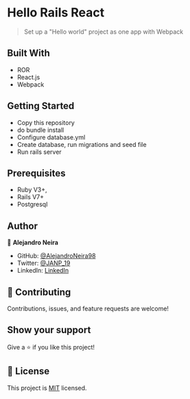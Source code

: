 # Hello Rails React

> Set up a "Hello world" project as one app with Webpack


## Built With

- ROR
- React.js
- Webpack

## Getting Started

- Copy this repository
- do bundle install
- Configure database.yml
- Create database, run migrations and seed file
- Run rails server

## Prerequisites
* Ruby V3+, 
* Rails V7+
* Postgresql

## Author

👤 **Alejandro Neira**
- GitHub: [@AlejandroNeira98](https://github.com/AlejandroNeira98)
- Twitter: [@JANP_19](https://twitter.com/JANP_19)
- LinkedIn: [LinkedIn](https://www.linkedin.com/in/alejandro-neira-pachon/) 

## 🤝 Contributing

Contributions, issues, and feature requests are welcome!

## Show your support

Give a ⭐️ if you like this project!

## 📝 License

This project is [MIT](https://choosealicense.com/licenses/mit/) licensed.
